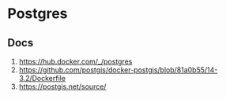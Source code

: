 # Postgres

## Docs

1. https://hub.docker.com/_/postgres
1. https://github.com/postgis/docker-postgis/blob/81a0b55/14-3.2/Dockerfile
1. https://postgis.net/source/
